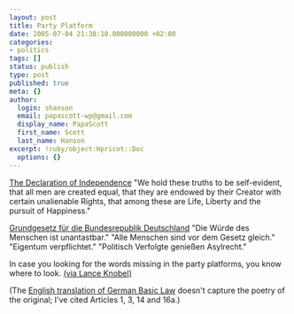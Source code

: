 ```yaml
---
layout: post
title: Party Platform
date: 2005-07-04 21:38:10.000000000 +02:00
categories:
- politics
tags: []
status: publish
type: post
published: true
meta: {}
author:
  login: shanson
  email: papascott-wp@gmail.com
  display_name: PapaScott
  first_name: Scott
  last_name: Hanson
excerpt: !ruby/object:Hpricot::Doc
  options: {}
---
```

<p><a href="http://www.ushistory.org/declaration/document/index.htm" title="The Declaration of Independence">The Declaration of Independence</a> "We hold these truths to be self-evident, that all men are created equal, that they are endowed by their Creator with certain unalienable Rights, that among these are Life, Liberty and the pursuit of Happiness." </p>
<p><a href="http://www.bundesregierung.de/Gesetze/Grundgesetz-,4245/I.-Die-Grundrechte.htm" title="Grundgesetz f&uuml;r die Bundesrepublik Deutschland">Grundgesetz f&uuml;r die Bundesrepublik Deutschland</a> "Die W&uuml;rde des Menschen ist unantastbar." "Alle Menschen sind vor dem Gesetz gleich." "Eigentum verpflichtet." "Politisch Verfolgte genie&szlig;en Asylrecht." </p>
<p>In case you looking for the words missing in the party platforms, you know where to look. <a href="http://www.davosnewbies.com/2005/07/04/independence-day/">(via Lance Knobel)</a></p>
<p>(The <a href="http://www.iuscomp.org/gla/statutes/GG.htm#I">English translation of German Basic Law</a> doesn't capture the poetry of the original; I've cited Articles 1, 3, 14 and 16a.)</p>

